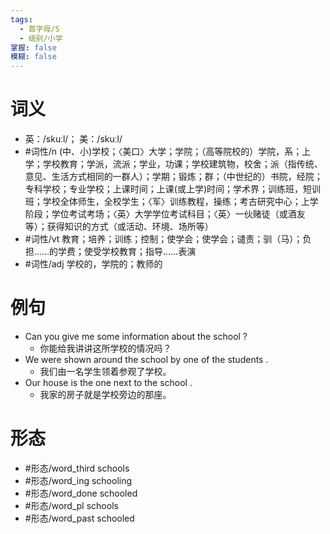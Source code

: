```yaml
---
tags:
  - 首字母/S
  - 级别/小学
掌握: false
模糊: false
---
```

# 词义
- 英：/skuːl/； 美：/skuːl/
- #词性/n  (中、小)学校；〈美口〉大学；学院；（高等院校的）学院，系；上学；学校教育；学派，流派；学业，功课；学校建筑物，校舍；派（指传统、意见、生活方式相同的一群人）；学期；锻炼；群；（中世纪的）书院，经院；专科学校；专业学校；上课时间；上课(或上学)时间；学术界；训练班，短训班；学校全体师生，全校学生；〈军〉训练教程，操练；考古研究中心；上学阶段；学位考试考场；〈英〉大学学位考试科目；〈英〉一伙赌徒（或酒友等）；获得知识的方式（或活动、环境、场所等）
- #词性/vt  教育；培养；训练；控制；使学会；使学会；谴责；驯（马）；负担……的学费；使受学校教育；指导……表演
- #词性/adj  学校的，学院的；教师的
# 例句
- Can you give me some information about the school ?
	- 你能给我讲讲这所学校的情况吗？
- We were shown around the school by one of the students .
	- 我们由一名学生领着参观了学校。
- Our house is the one next to the school .
	- 我家的房子就是学校旁边的那座。
# 形态
- #形态/word_third schools
- #形态/word_ing schooling
- #形态/word_done schooled
- #形态/word_pl schools
- #形态/word_past schooled
